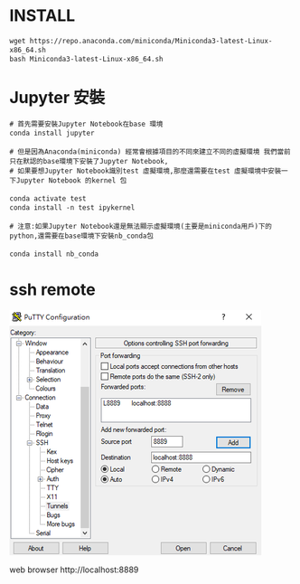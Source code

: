 # INSTALL

```
wget https://repo.anaconda.com/miniconda/Miniconda3-latest-Linux-x86_64.sh
bash Miniconda3-latest-Linux-x86_64.sh
```
# Jupyter 安裝

```
# 首先需要安裝Jupyter Notebook在base 環境
conda install jupyter

# 但是因為Anaconda(miniconda) 經常會根據項目的不同來建立不同的虛擬環境 我們當前只在默認的base環境下安裝了Jupyter Notebook,
# 如果要想Jupyter Notebook識別test 虛擬環境,那麼還需要在test 虛擬環境中安裝一下Jupyter Notebook 的kernel 包

conda activate test
conda install -n test ipykernel

# 注意:如果Jupyter Notebook還是無法顯示虛擬環境(主要是miniconda用戶)下的python,還需要在base環境下安裝nb_conda包

conda install nb_conda

```
# ssh remote
![img](imgs/tunnel.PNG)


web browser
http://localhost:8889
